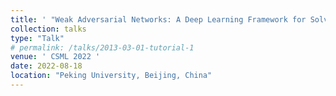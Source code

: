 ```yaml
---
title: ' "Weak Adversarial Networks: A Deep Learning Framework for Solving High-Dimensional Inverse Problems" '
collection: talks
type: "Talk"
# permalink: /talks/2013-03-01-tutorial-1
venue: ' CSML 2022 '
date: 2022-08-18
location: "Peking University, Beijing, China"
---
```

